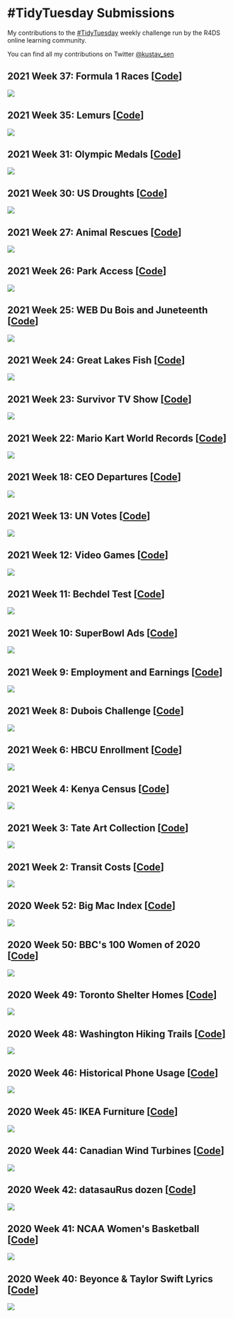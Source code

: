 <html>
  <h1>#TidyTuesday Submissions</h1>

  <p>My contributions to the <a href='https://github.com/rfordatascience/tidytuesday'>#TidyTuesday</a> weekly challenge run by the R4DS online learning community.</p>

  <p>You can find all my contributions on Twitter <a href="https://twitter.com/kustav_sen" target="_blank" class="fa fa-twitter"> @kustav_sen</a></p>
  
  <h2>2021 Week 37: Formula 1 Races [<a href="https://github.com/kaustavSen/tidytuesday/blob/master/2021/week_37.R" target="_blank">Code</a>]</h2>
  <img src="2021/plots/week_37.png">
  
  <h2>2021 Week 35: Lemurs [<a href="https://github.com/kaustavSen/tidytuesday/blob/master/2021/week_35.R" target="_blank">Code</a>]</h2>
  <img src="2021/plots/week_35.png">
  
  <h2>2021 Week 31: Olympic Medals [<a href="https://github.com/kaustavSen/tidytuesday/blob/master/2021/week_31.R" target="_blank">Code</a>]</h2>
  <img src="2021/plots/week_31.png">
  
  <h2>2021 Week 30: US Droughts [<a href="https://github.com/kaustavSen/tidytuesday/blob/master/2021/week_30.R" target="_blank">Code</a>]</h2>
  <img src="2021/plots/week_30.png">
  
  <h2>2021 Week 27: Animal Rescues [<a href="https://github.com/kaustavSen/tidytuesday/blob/master/2021/week_27.R" target="_blank">Code</a>]</h2>
  <img src="2021/plots/week_27.png">
  
  <h2>2021 Week 26: Park Access [<a href="https://github.com/kaustavSen/tidytuesday/blob/master/2021/week_26.R" target="_blank">Code</a>]</h2>
  <img src="2021/plots/week_26.png">
  
  <h2>2021 Week 25: WEB Du Bois and Juneteenth [<a href="https://github.com/kaustavSen/tidytuesday/blob/master/2021/week_25.R" target="_blank">Code</a>]</h2>
  <img src="2021/plots/week_25.png">
  
  <h2>2021 Week 24: Great Lakes Fish [<a href="https://github.com/kaustavSen/tidytuesday/blob/master/2021/week_24.R" target="_blank">Code</a>]</h2>
  <img src="2021/plots/week_24.png">
  
  <h2>2021 Week 23: Survivor TV Show [<a href="https://github.com/kaustavSen/tidytuesday/blob/master/2021/week_23.R" target="_blank">Code</a>]</h2>
  <img src="2021/plots/week_23.png">
  
  <h2>2021 Week 22: Mario Kart World Records [<a href="https://github.com/kaustavSen/tidytuesday/blob/master/2021/week_22.R" target="_blank">Code</a>]</h2>
  <img src="2021/plots/week_22.png">
  
  <h2>2021 Week 18: CEO Departures [<a href="https://github.com/kaustavSen/tidytuesday/blob/master/2021/week_18.R" target="_blank">Code</a>]</h2>
  <img src="2021/plots/week_18.png">

  <h2>2021 Week 13: UN Votes [<a href="https://github.com/kaustavSen/tidytuesday/blob/master/2021/week_13.R" target="_blank">Code</a>]</h2>
  <img src="2021/plots/week_13.png">
  
  <h2>2021 Week 12: Video Games [<a href="https://github.com/kaustavSen/tidytuesday/blob/master/2021/week_12.R" target="_blank">Code</a>]</h2>
  <img src="2021/plots/week_12.png">

  <h2>2021 Week 11: Bechdel Test [<a href="https://github.com/kaustavSen/tidytuesday/blob/master/2021/week_11.R" target="_blank">Code</a>]</h2>
  <img src="2021/plots/week_11.png">

  <h2>2021 Week 10: SuperBowl Ads [<a href="https://github.com/kaustavSen/tidytuesday/blob/master/2021/week_10.R" target="_blank">Code</a>]</h2>
  <img src="2021/plots/week_10.png">

  <h2>2021 Week 9: Employment and Earnings [<a href="https://github.com/kaustavSen/tidytuesday/blob/master/2021/week_09.R" target="_blank">Code</a>]</h2>
  <img src="2021/plots/week_09.png">

  <h2>2021 Week 8: Dubois Challenge [<a href="https://github.com/kaustavSen/tidytuesday/blob/master/2021/week_08.R" target="_blank">Code</a>]</h2>
  <img src="2021/plots/week_08_final.png">

  <h2>2021 Week 6: HBCU Enrollment [<a href="https://github.com/kaustavSen/tidytuesday/blob/master/2021/week_06.R" target="_blank">Code</a>]</h2>
  <img src="2021/plots/week_06.png">

  <h2>2021 Week 4: Kenya Census [<a href="https://github.com/kaustavSen/tidytuesday/blob/master/2021/week_04.Rmd" target="_blank">Code</a>]</h2>
  <img src="2021/plots/week_04.png">
  
  <h2>2021 Week 3: Tate Art Collection [<a href="https://github.com/kaustavSen/tidytuesday/blob/master/2021/week_03.Rmd" target="_blank">Code</a>]</h2>
  <img src="2021/plots/week_03.png">
  
  <h2>2021 Week 2: Transit Costs [<a href="https://github.com/kaustavSen/tidytuesday/blob/master/2021/week_02.Rmd" target="_blank">Code</a>]</h2>
  <img src="2021/plots/week_02.png">
  
  <h2>2020 Week 52: Big Mac Index [<a href="https://github.com/kaustavSen/tidytuesday/blob/master/2020/week_52_big_mac.Rmd" target="_blank">Code</a>]</h2>
  <img src="2020/plots/week_52.png">
  
  <h2>2020 Week 50: BBC's 100 Women of 2020 [<a href="https://github.com/kaustavSen/tidytuesday/blob/master/2020/week_50_women_2020.R" target="_blank">Code</a>]</h2>
  <img src="2020/plots/week_50.png">
  
  <h2>2020 Week 49: Toronto Shelter Homes [<a href="https://github.com/kaustavSen/tidytuesday/blob/master/2020/week_49_toronto_shelters.Rmd" target="_blank">Code</a>]</h2>
  <img src="2020/plots/week_49.png">

  <h2>2020 Week 48: Washington Hiking Trails [<a href="https://github.com/kaustavSen/tidytuesday/blob/master/2020/week_48_washington_trails.Rmd" target="_blank">Code</a>]</h2>
  <img src="2020/plots/week_48.png">

  <h2>2020 Week 46: Historical Phone Usage [<a href="https://github.com/kaustavSen/tidytuesday/blob/master/2020/week_46_historical_phones.html" target="_blank">Code</a>]</h2>
  <img src="2020/plots/week_46.png">

  <h2>2020 Week 45: IKEA Furniture [<a href="https://github.com/kaustavSen/tidytuesday/blob/master/2020/week_45_ikea_furniture.Rmd" target="_blank">Code</a>]</h2>
  <img src="2020/plots/week_45.png">

  <h2>2020 Week 44: Canadian Wind Turbines [<a href="https://github.com/kaustavSen/tidytuesday/blob/master/2020/week_44_wind_turbines.Rmd" target="_blank">Code</a>]</h2>
  <img src="2020/plots/week_44.png">

  <h2>2020 Week 42: datasauRus dozen [<a href="https://github.com/kaustavSen/tidytuesday/blob/master/2020/week_42_datasaurus.Rmd" target="_blank">Code</a>]</h2>
  <img src="2020/plots/week_42.png">

  <h2>2020 Week 41: NCAA Women's Basketball [<a href="https://github.com/kaustavSen/tidytuesday/blob/master/2020/week_41_ncaa.Rmd" target="_blank">Code</a>]</h2>
  <img src="2020/plots/week_41.png">

  <h2>2020 Week 40: Beyonce & Taylor Swift Lyrics [<a href="https://github.com/kaustavSen/tidytuesday/blob/master/2020/week_40_Taylor_Swift_and_Beyonce.Rmd" target="_blank">Code</a>]</h2>
  <img src="2020/plots/week_40.png">

</html>

